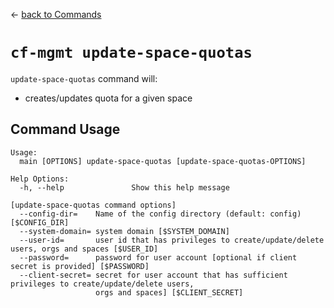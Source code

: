 &larr; [back to Commands](../README.md)

# `cf-mgmt update-space-quotas`

`update-space-quotas` command will:
- creates/updates quota for a given space

## Command Usage

```
Usage:
  main [OPTIONS] update-space-quotas [update-space-quotas-OPTIONS]

Help Options:
  -h, --help               Show this help message

[update-space-quotas command options]
  --config-dir=    Name of the config directory (default: config) [$CONFIG_DIR]
  --system-domain= system domain [$SYSTEM_DOMAIN]
  --user-id=       user id that has privileges to create/update/delete users, orgs and spaces [$USER_ID]
  --password=      password for user account [optional if client secret is provided] [$PASSWORD]
  --client-secret= secret for user account that has sufficient privileges to create/update/delete users,
                   orgs and spaces] [$CLIENT_SECRET]
```
